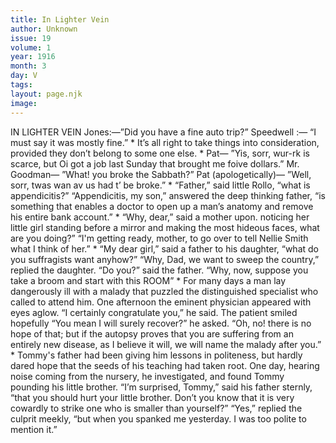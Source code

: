 ```yaml
---
title: In Lighter Vein
author: Unknown
issue: 19
volume: 1
year: 1916
month: 3
day: V
tags:
layout: page.njk
image:
---
```

IN LIGHTER VEIN    Jones:—”Did you have a fine auto trip?”    Speedwell :— “I must say it was mostly fine.”   *   It’s all right to take things into consideration, provided they don’t belong to some one else.    *    Pat— ”Yis, sorr, wur-rk is scarce, but Oi got a job last Sunday that brought me foive dollars.”    Mr. Goodman— ”What! you broke the Sabbath?”    Pat (apologetically)— ”Well, sorr, twas wan av us had t’ be broke.”    *   “Father,” said little Rollo, “what is appendicitis?”    “Appendicitis, my son,” answered the deep thinking father, “is something that enables a doctor to open up a man’s anatomy and remove his entire bank account.”    *    “Why, dear,” said a mother upon. noticing her little girl standing before a mirror and making the most hideous faces, what are you doing?”    “I'm getting ready, mother, to go over to tell Nellie Smith what I think of her.”   *   “My dear girl,” said a father to his daughter, “what do you suffragists want anyhow?”    “Why, Dad, we want to sweep the country,” replied the daughter.    “Do you?” said the father.    “Why, now, suppose you take a broom and start with this ROOM”    *   For many days a man lay dangerously ill with a malady that puzzled the distinguished specialist who called to attend him.    One afternoon the eminent physician appeared with eyes aglow. “I certainly congratulate you,” he said.    The patient smiled hopefully “You mean I will surely recover?” he asked.    “Oh, no! there is no hope of that; but if the autopsy proves that you are suffering from an entirely new disease, as I believe it will, we will name the malady after you.”     *   Tommy's father had been giving him lessons in politeness, but hardly dared hope that the seeds of his teaching had taken root.    One day, hearing noise coming from the nursery, he investigated, and found Tommy pounding his little brother.    “I’m surprised, Tommy,” said his father sternly, “that you should hurt your little brother. Don’t you know that it is very cowardly to strike one who is smaller than yourself?”   “Yes,” replied the culprit meekly, “but when you spanked me yesterday. I was too polite to mention it.” 




